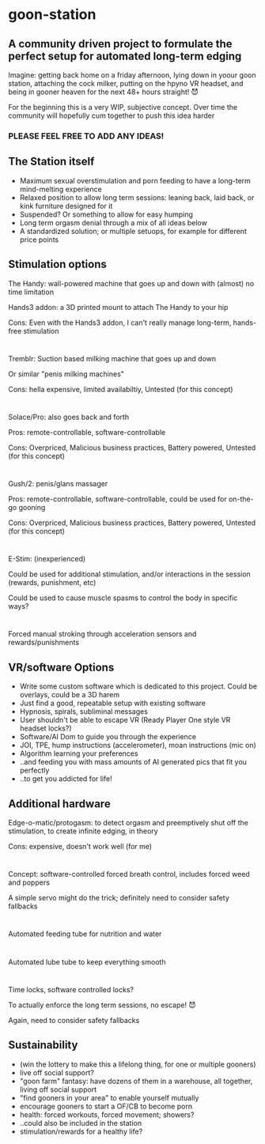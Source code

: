 # goon-station
## A community driven project to formulate the perfect setup for automated long-term edging

Imagine: getting back home on a friday afternoon, lying down in yoour goon station, attaching the cock milker, putting on the hpyno VR headset, and being in gooner heaven for the next 48+ hours straight! 😈

For the beginning this is a very WIP, subjective concept. Over time the community will hopefully cum together to push this idea harder

### PLEASE FEEL FREE TO ADD ANY IDEAS!

## The Station itself

- Maximum sexual overstimulation and porn feeding to have a long-term mind-melting experience
- Relaxed position to allow long term sessions: leaning back, laid back, or kink furniture designed for it
- Suspended? Or something to allow for easy humping
- Long term orgasm denial through a mix of all ideas below
- A standardized solution; or multiple setuops, for example for different price points


## Stimulation options

The Handy: wall-powered machine that goes up and down with (almost) no time limitation

Hands3 addon: a 3D printed mount to attach The Handy to your hip

Cons: Even with the Hands3 addon, I can't really manage long-term, hands-free stimulation
#

Tremblr: Suction based milking machine that goes up and down

Or similar "penis milking machines"

Cons: hella expensive, limited availabiltiy, Untested (for this concept)
#

Solace/Pro: also goes back and forth

Pros: remote-controllable, software-controllable

Cons: Overpriced, Malicious business practices, Battery powered, Untested (for this concept)
#

Gush/2: penis/glans massager

Pros: remote-controllable, software-controllable, could be used for on-the-go gooning

Cons: Overpriced, Malicious business practices, Battery powered, Untested (for this concept)
#

E-Stim: (inexperienced)

Could be used for additional stimulation, and/or interactions in the session (rewards, punishment, etc)

Could be used to cause muscle spasms to control the body in specific ways?
#

Forced manual stroking through acceleration sensors and rewards/punishments


## VR/software Options

- Write some custom software which is dedicated to this project. Could be overlays, could be a 3D harem
- Just find a good, repeatable setup with existing software
- Hypnosis, spirals, subliminal messages
- User shouldn't be able to escape VR (Ready Player One style VR headset locks?)
- Software/AI Dom to guide you through the experience
- JOI, TPE, hump instructions (accelerometer), moan instructions (mic on)
- Algorithm learning your preferences
- ..and feeding you with mass amounts of AI generated pics that fit you perfectly
- ..to get you addicted for life!


## Additional hardware

Edge-o-matic/protogasm: to detect orgasm and preemptively shut off the stimulation, to create infinite edging, in theory

Cons: expensive, doesn't work well (for me)
#

Concept: software-controlled forced breath control, includes forced weed and poppers

A simple servo might do the trick; definitely need to consider safety fallbacks
#

Automated feeding tube for nutrition and water
#

Automated lube tube to keep everything smooth
#

Time locks, software controlled locks?

To actually enforce the long term sessions, no escape! 😈

Again, need to consider safety fallbacks


## Sustainability

- (win the lottery to make this a lifelong thing, for one or multiple gooners)
- live off social support?
- "goon farm" fantasy: have dozens of them in a warehouse, all together, living off social support
- "find gooners in your area" to enable yourself mutually
- encourage gooners to start a OF/CB to become porn
- health: forced workouts, forced movement; showers?
- ..could also be included in the station
- stimulation/rewards for a healthy life?

